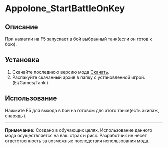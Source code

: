 # Appolone_StartBattleOnKey

## Описание

При нажатии на F5 запускает в бой выбранный танк(если он готов к бою).

## Установка

1. Скачайте последнюю версию мода [Скачать](https://github.com/G3tHx/MT_StartBattleOnKey/archive/refs/heads/main.zip).
2. Распакуйте скачанный архив в папку с установленной игрой. (E:/Games/Tanki)

## Использование

Нажмите F5 для выхода в бой на готовом для этого танке(есть экипаж, снаряды).

---
**Примечание:** Создано в обучающих целях. Использование данного мода осуществляется на ваш страх и риск. Разработчик не несёт ответственность за возможные последствия использования мода. 
